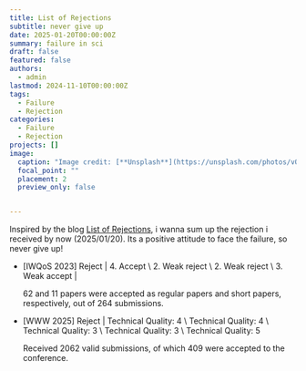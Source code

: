 ```yaml
---
title: List of Rejections
subtitle: never give up
date: 2025-01-20T00:00:00Z
summary: failure in sci
draft: false
featured: false
authors:
  - admin
lastmod: 2024-11-10T00:00:00Z
tags:
  - Failure
  - Rejection
categories:
  - Failure
  - Rejection 
projects: []
image:
  caption: "Image credit: [**Unsplash**](https://unsplash.com/photos/vOTBmRh3-7I)"
  focal_point: ""
  placement: 2
  preview_only: false


---
```


Inspired by the blog [List of Rejections](https://zhyfeng.github.io/posts/blog-post-1/), i wanna sum up the rejection i received by now (2025/01/20). Its a positive attitude to face the failure, so never give up!

* [IWQoS 2023] Reject |  4. Accept \ 2. Weak reject \  2. Weak reject \ 3. Weak accept |
	
	62 and 11 papers were accepted as regular papers and short papers, respectively, out of 264 submissions.
	
* [WWW 2025] Reject |  Technical Quality: 4 \ Technical Quality: 4 \ Technical Quality: 3 \ Technical Quality: 3 \ Technical Quality: 5

  Received 2062 valid submissions, of which 409 were accepted to the conference.
